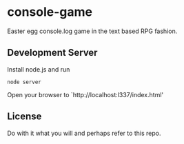 # console-game
Easter egg console.log game in the text based RPG fashion.

## Development Server

Install node.js and run

```
node server
```

Open your browser to `http://localhost:l337/index.html'

## License

Do with it what you will and perhaps refer to this repo.

